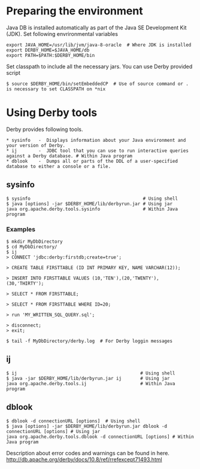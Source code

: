 # Preparing the environment 

Java DB is installed automatically as part of the Java SE Development Kit (JDK).
Set following envrironmental variables

    export JAVA_HOME=/usr/lib/jvm/java-8-oracle  # Where JDK is installed
    export DERBY_HOME=$JAVA_HOME/db
	export PATH=$PATH:$DERBY_HOME/bin

Set classpath to include all the necessary jars.
You can use Derby provided script
    
    $ source $DERBY_HOME/bin/setEmbeddedCP  # Use of source command or . is necessary to set CLASSPATH on *nix


# Using Derby tools

Derby provides following tools.

    * sysinfo   -  Displays information about your Java environment and your version of Derby.
    * ij        -  JDBC tool that you can use to run interactive queries against a Derby database. # Within Java program
    * dblook    -  Dumps all or parts of the DDL of a user-specified database to either a console or a file.

## sysinfo

	$ sysinfo                                          # Using shell
	$ java [options] -jar $DERBY_HOME/lib/derbyrun.jar # Using jar
    java org.apache.derby.tools.sysinfo                # Within Java program

### Examples
    $ mkdir MyDbDirectory
    $ cd MyDbDirectory/
    $ ij
    > CONNECT 'jdbc:derby:firstdb;create=true';

    > CREATE TABLE FIRSTTABLE (ID INT PRIMARY KEY, NAME VARCHAR(12));

    > INSERT INTO FIRSTTABLE VALUES (10,'TEN'),(20,'TWENTY'),(30,'THIRTY');

    > SELECT * FROM FIRSTTABLE;

    > SELECT * FROM FIRSTTABLE WHERE ID=20;

    > run 'MY_WRITTEN_SQL_QUERY.sql';

    > disconnect;
    > exit;

    $ tail -f MyDbDirectory/derby.log  # For Derby loggin messages
## ij
    
    $ ij                                              # Using shell
    $ java -jar $DERBY_HOME/lib/derbyrun.jar ij       # Using jar 
    java org.apache.derby.tools.ij                    # Within Java program

## dblook

    $ dblook -d connectionURL [options]  # Using shell
    $ java [options] -jar $DERBY_HOME/lib/derbyrun.jar dblook -d connectionURL [options] # Using jar
    java org.apache.derby.tools.dblook -d connectionURL [options] # Within Java program

Description about error codes and warnings can be found in here. http://db.apache.org/derby/docs/10.8/ref/rrefexcept71493.html
